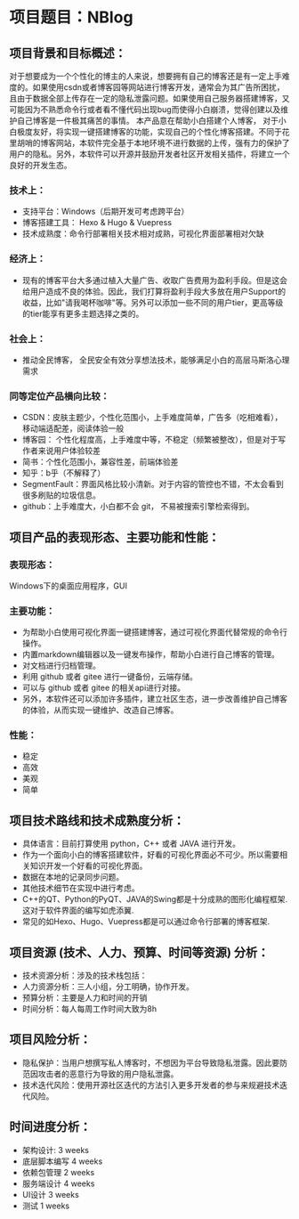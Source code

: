 # 项目题目：NBlog

## 项目背景和目标概述：
对于想要成为一个个性化的博主的人来说，想要拥有自己的博客还是有一定上手难度的。如果使用csdn或者博客园等网站进行博客开发，通常会为其广告所困扰，且由于数据全部上传存在一定的隐私泄露问题。如果使用自己服务器搭建博客，又可能因为不熟悉命令行或者看不懂代码出现bug而使得小白崩溃，觉得创建以及维护自己博客是一件极其痛苦的事情。
本产品意在帮助小白搭建个人博客， 对于小白极度友好，将实现一键搭建博客的功能，实现自己的个性化博客搭建。不同于花里胡哨的博客网站，本软件完全基于本地环境不进行数据的上传，强有力的保护了用户的隐私。另外，本软件可以开源并鼓励开发者社区开发相关插件，将建立一个良好的开发生态。
### 技术上：
- 支持平台：Windows（后期开发可考虑跨平台）
- 博客搭建工具： Hexo & Hugo & Vuepress
- 技术成熟度：命令行部署相关技术相对成熟，可视化界面部署相对欠缺
### 经济上：
- 现有的博客平台大多通过植入大量广告、收取广告费用为盈利手段。但是这会给用户造成不良的体验。因此，我们打算将盈利手段大多放在用户Support的收益，比如"请我喝杯咖啡"等。另外可以添加一些不同的用户tier，更高等级的tier能享有更多主题选择之类的。
### 社会上：
- 推动全民博客， 全民安全有效分享想法技术，能够满足小白的高层马斯洛心理需求
### 同等定位产品横向比较：
- CSDN：皮肤主题少，个性化范围小，上手难度简单，广告多（吃相难看），移动端适配差，阅读体验一般
- 博客园： 个性化程度高，上手难度中等，不稳定（频繁被整改），但是对于写作者来说用户体验较差
- 简书：个性化范围小，兼容性差，前端体验差
- 知乎：b乎（不解释了）
- SegmentFault：界面风格比较小清新。对于内容的管控也不错，不太会看到很多刷贴的垃圾信息。
- github：上手难度大，小白都不会 git， 不易被搜索引擎检索得到。

## 项目产品的表现形态、主要功能和性能：
### 表现形态：
Windows下的桌面应用程序，GUI
### 主要功能：
- 为帮助小白使用可视化界面一键搭建博客，通过可视化界面代替常规的命令行操作。
- 内置markdown编辑器以及一键发布操作，帮助小白进行自己博客的管理。
- 对文档进行归档管理。
- 利用 github 或者 gitee 进行一键备份，云端存储。
- 可以与 github 或者 gitee 的相关api进行对接。
- 另外，本软件还可以添加许多插件，建立社区生态，进一步改善维护自己博客的体验，从而实现一键维护、改造自己博客。
### 性能：
- 稳定
- 高效
- 美观
- 简单

## 项目技术路线和技术成熟度分析：
- 具体语言：目前打算使用 python，C++ 或者 JAVA 进行开发。
- 作为一个面向小白的博客搭建软件，好看的可视化界面必不可少。所以需要相关知识开发一个好看的可视化界面。
- 数据在本地的记录同步问题。
- 其他技术细节在实现中进行考虑。
- C++的QT、Python的PyQT、JAVA的Swing都是十分成熟的图形化编程框架. 这对于软件界面的编写如虎添翼.
- 常见的如Hexo、Hugo、Vuepress都是可以通过命令行部署的博客框架. 
## 项目资源 (技术、人力、预算、时间等资源) 分析：
- 技术资源分析：涉及的技术栈包括：
- 人力资源分析：三人小组，分工明确，协作开发。
- 预算分析：主要是人力和时间的开销
- 时间分析：每人每周工作时间大致为8h
## 项目风险分析：
- 隐私保护：当用户想撰写私人博客时，不想因为平台导致隐私泄露。因此要防范因攻击者的恶意行为导致的用户隐私泄露。
- 技术迭代风险：使用开源社区迭代的方法引入更多开发者的参与来规避技术迭代风险。
## 时间进度分析：
- 架构设计: 3 weeks
- 底层脚本编写 4 weeks
- 依赖包管理 2 weeks
- 服务端设计 4 weeks
- UI设计 3 weeks
- 测试 1 weeks
